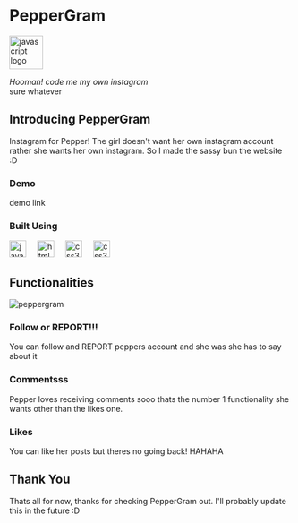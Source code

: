 ﻿# PepperGram
<img src="https://github.com/user-attachments/assets/7b154a23-4147-43c9-8e45-029194ad4066" height="60" alt="javascript logo"/>
<br>

*Hooman! code me my own instagram*
<br>
sure whatever
<br>

## Introducing PepperGram
Instagram for Pepper! The girl doesn't want her own instagram account rather she wants her own instagram. So I made the sassy bun the website :D

### Demo
demo link

### Built Using
<div align="left">
  <img src="https://cdn.jsdelivr.net/gh/devicons/devicon/icons/javascript/javascript-original.svg" height="30" alt="javascript logo"  />
  <img width="12" />
  <img src="https://cdn.jsdelivr.net/gh/devicons/devicon/icons/html5/html5-original.svg" height="30" alt="html5 logo"  />
  <img width="12" />
  <img src="https://cdn.jsdelivr.net/gh/devicons/devicon/icons/css3/css3-original.svg" height="30" alt="css3 logo"  />
  <img width="12" />
  <img src="https://www.svgrepo.com/show/374118/tailwind.svg" height="30" alt="css3 logo"  />
</div>

## Functionalities
![peppergram](https://github.com/user-attachments/assets/a663dd58-99af-4073-b5a8-b092de48b58d)

### Follow or REPORT!!!
You can follow and REPORT peppers account and she was she has to say about it

### Commentsss
Pepper loves receiving comments sooo thats the number 1 functionality she wants other than the likes one.

### Likes 
You can like her posts but theres no going back! HAHAHA

## Thank You
Thats all for now, thanks for checking PepperGram out. I'll probably update this in the future :D
